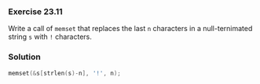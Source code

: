 ### Exercise 23.11

Write a call of `memset` that replaces the last `n` characters in a
null-ternimated string `s` with `!` characters.

### Solution

```c
memset(&s[strlen(s)-n], '!', n);
```
